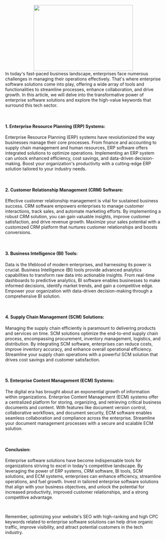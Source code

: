 <p></p><div class="separator" style="clear: both; text-align: center;"><a href="https://blogger.googleusercontent.com/img/b/R29vZ2xl/AVvXsEhc41IUDFGTKcy2cnpkkp9LFfoSG9GbLGySzYfU47NqBTFRjUtHevUzCzWe-boJSga33THGzK59bREhNEdYS-UA2rbVjZI3Zpkg0FEs4lfhl3Z5hROIUIZJoGca3pdJzPVns3zNLLKGDMrvw2xpndQ1ZsGNpzjhESMI3lv4BOXHcR5K_11ZmJ4EBbvWpQ/s679/IMG_9690.jpeg" imageanchor="1" style="margin-left: 1em; margin-right: 1em;"><img border="0" data-original-height="452" data-original-width="679" height="213" src="https://blogger.googleusercontent.com/img/b/R29vZ2xl/AVvXsEhc41IUDFGTKcy2cnpkkp9LFfoSG9GbLGySzYfU47NqBTFRjUtHevUzCzWe-boJSga33THGzK59bREhNEdYS-UA2rbVjZI3Zpkg0FEs4lfhl3Z5hROIUIZJoGca3pdJzPVns3zNLLKGDMrvw2xpndQ1ZsGNpzjhESMI3lv4BOXHcR5K_11ZmJ4EBbvWpQ/s320/IMG_9690.jpeg" width="320" /></a></div>In today's fast-paced business landscape, enterprises face numerous challenges in managing their operations effectively. That's where enterprise software solutions come into play, offering a wide array of tools and functionalities to streamline processes, enhance collaboration, and drive growth. In this article, we will delve into the transformative power of enterprise software solutions and explore the high-value keywords that surround this tech sector.<p></p><p><br /></p><h4 style="text-align: left;">1. Enterprise Resource Planning (ERP) Systems:</h4><p>Enterprise Resource Planning (ERP) systems have revolutionized the way businesses manage their core processes. From finance and accounting to supply chain management and human resources, ERP software offers integrated solutions to optimize operations. Implementing an ERP system can unlock enhanced efficiency, cost savings, and data-driven decision-making. Boost your organization's productivity with a cutting-edge ERP solution tailored to your industry needs.</p><p><br /></p><h4 style="text-align: left;">2. Customer Relationship Management (CRM) Software:</h4><p>Effective customer relationship management is vital for sustained business success. CRM software empowers enterprises to manage customer interactions, track sales, and automate marketing efforts. By implementing a robust CRM solution, you can gain valuable insights, improve customer satisfaction, and drive revenue growth. Maximize your sales potential with a customized CRM platform that nurtures customer relationships and boosts conversions.</p><p><br /></p><h4 style="text-align: left;">3. Business Intelligence (BI) Tools:</h4><p>Data is the lifeblood of modern enterprises, and harnessing its power is crucial. Business Intelligence (BI) tools provide advanced analytics capabilities to transform raw data into actionable insights. From real-time dashboards to predictive analytics, BI software enables businesses to make informed decisions, identify market trends, and gain a competitive edge. Empower your organization with data-driven decision-making through a comprehensive BI solution.</p><p><br /></p><h4 style="text-align: left;">4. Supply Chain Management (SCM) Solutions:</h4><p>Managing the supply chain efficiently is paramount to delivering products and services on time. SCM solutions optimize the end-to-end supply chain process, encompassing procurement, inventory management, logistics, and distribution. By integrating SCM software, enterprises can reduce costs, improve inventory accuracy, and enhance overall operational efficiency. Streamline your supply chain operations with a powerful SCM solution that drives cost savings and customer satisfaction.</p><p><br /></p><h4 style="text-align: left;">5. Enterprise Content Management (ECM) Systems:</h4><p>The digital era has brought about an exponential growth of information within organizations. Enterprise Content Management (ECM) systems offer a centralized platform for storing, organizing, and retrieving critical business documents and content. With features like document version control, collaborative workflows, and document security, ECM software enables seamless collaboration and compliance across the enterprise. Streamline your document management processes with a secure and scalable ECM solution.</p><p><br /></p><h4 style="text-align: left;">Conclusion:</h4><p>Enterprise software solutions have become indispensable tools for organizations striving to excel in today's competitive landscape. By leveraging the power of ERP systems, CRM software, BI tools, SCM solutions, and ECM systems, enterprises can enhance efficiency, streamline operations, and fuel growth. Invest in tailored enterprise software solutions that align with your business objectives, and unlock the potential for increased productivity, improved customer relationships, and a strong competitive advantage.</p><p><br /></p><p>Remember, optimizing your website's SEO with high-ranking and high CPC keywords related to enterprise software solutions can help drive organic traffic, improve visibility, and attract potential customers in the tech industry.</p>
